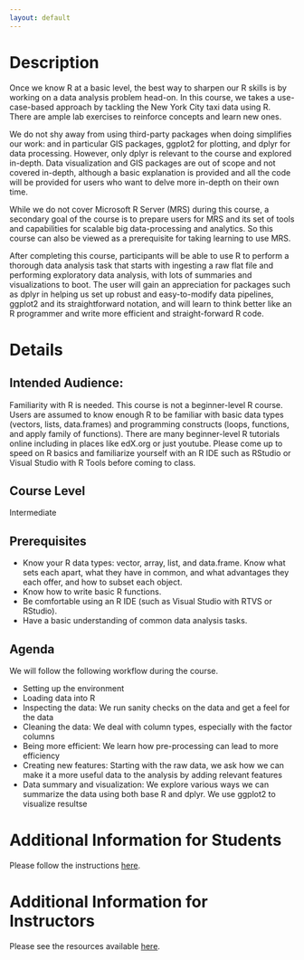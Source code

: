 ```yaml
---
layout: default
---
```


# Description

Once we know R at a basic level, the best way to sharpen our R skills is by working on a data analysis problem head-on. 
In this course, we takes a use-case-based approach by tackling the New York City taxi data using R. There are ample lab exercises to reinforce concepts and learn new ones.

We do not shy away from using third-party packages when doing simplifies our work: and in particular GIS packages, ggplot2 for plotting, and dplyr for data processing. However, only dplyr is relevant to the course and explored in-depth. Data visualization and GIS packages are out of scope and not covered in-depth, 
although a basic explanation is provided and all the code will be provided for users who want to delve more in-depth on their own time.

While we do not cover Microsoft R Server (MRS) during this course, a secondary goal of the course is to prepare users for MRS and its set of tools and capabilities for scalable big data-processing and analytics. 
So this course can also be viewed as a prerequisite for taking learning to use MRS.

After completing this course, participants will be able to use R to perform a thorough data analysis task that starts with ingesting a raw flat file and performing exploratory data analysis, with lots of summaries and visualizations to boot. The user will gain an appreciation for packages such as dplyr in helping us set up robust and easy-to-modify data pipelines, ggplot2 and its straightforward notation, and will learn to think better like an R programmer and write more efficient and straight-forward R code.

# Details

## Intended Audience:

Familiarity with R is needed. This course is not a beginner-level R course. Users are assumed to know enough R to be familiar with basic data types (vectors, lists, data.frames) and programming constructs (loops, functions, and apply family of functions). There are many beginner-level R tutorials online including in places like edX.org or just youtube. Please come up to speed on R basics and familiarize yourself with an R IDE such as RStudio or Visual Studio with R Tools before coming to class.

## Course Level

Intermediate

## Prerequisites

- Know your R data types: vector, array, list, and data.frame. Know what sets each apart, what they have in common, and what advantages they each offer, and how to subset each object.
- Know how to write basic R functions.
- Be comfortable using an R IDE (such as Visual Studio with RTVS or RStudio).
- Have a basic understanding of common data analysis tasks.

## Agenda

We will follow the following workflow during the course.
- Setting up the environment
- Loading data into R
- Inspecting the data: We run sanity checks on the data and get a feel for the data
- Cleaning the data: We deal with column types, especially with the factor columns
- Being more efficient: We learn how pre-processing can lead to more efficiency
- Creating new features: Starting with the raw data, we ask how we can make it a more useful data to the analysis by adding relevant features
- Data summary and visualization: We explore various ways we can summarize the data using both base R and dplyr. We use ggplot2 to visualize resultse


# Additional Information for Students

Please follow the instructions [here](student_resources).

# Additional Information for Instructors

Please see the resources available [here](instructor_resources).


